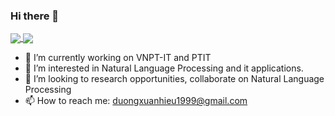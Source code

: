 ### Hi there 👋

<!--
**r1ckC139/r1ckC139** is a ✨ _special_ ✨ repository because its `README.md` (this file) appears on your GitHub profile.

Here are some ideas to get you started:
-->
<a href="https://github.com/anuraghazra/github-readme-stats">
  <img align="center" src="https://github-readme-stats.vercel.app/api?username=r1ckC139&show_icons=true&theme=dracula" />
</a>
<a href="https://github.com/anuraghazra/convoychat">
  <img align="center" src="https://github-readme-stats.vercel.app/api/top-langs/?username=r1ckC139&hide=html,css&layout=compact&theme=dracula" />
</a>

- 🔭 I’m currently working on VNPT-IT and PTIT
- 👀 I’m interested in Natural Language Processing and it applications.
- 👯 I’m looking to research opportunities, collaborate on Natural Language Processing
- 📫 How to reach me: duongxuanhieu1999@gmail.com
